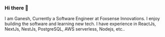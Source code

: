 ### Hi there 👋

I am Ganesh, Currently a Software Engineer at Foxsense Innovations. I enjoy building the software and learning new tech. I have experience in ReactJs, NextJs, NestJs, PostgreSQL, AWS serverless,  Nodejs, etc..

